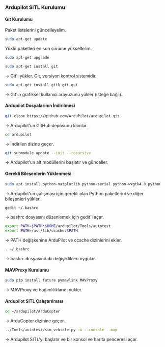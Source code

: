 ### Ardupilot SITL Kurulumu

#### Git Kurulumu

Paket listelerini güncelleyelim.
```bash
sudo apt-get update
```

Yüklü paketleri en son sürüme yükseltelim.
```bash
sudo apt-get upgrade
```

```bash
sudo apt-get install git
```
-> Git'i yükler. Git, versiyon kontrol sistemidir.

```bash
sudo apt-get install gitk git-gui
```
-> Git'in grafiksel kullanıcı arayüzünü yükler (isteğe bağlı).

#### Ardupilot Dosyalarının İndirilmesi

```bash
git clone https://github.com/ArduPilot/ardupilot.git
```
-> Ardupilot'un GitHub deposunu klonlar.

```bash
cd ardupilot
```
-> İndirilen dizine geçer.

```bash
git submodule update --init --recursive
```
-> Ardupilot'un alt modüllerini başlatır ve günceller.

#### Gerekli Bileşenlerin Yüklenmesi

```bash
sudo apt install python-matplotlib python-serial python-wxgtk4.0 python-wxtools python-lxml python-scipy python-opencv ccache gawk python-pip python-pexpect
```
-> Ardupilot'un çalışması için gerekli olan Python paketlerini ve diğer bileşenleri yükler.

```bash
gedit ~/.bashrc
```
-> bashrc dosyasını düzenlemek için gedit'i açar.

```bash
export PATH=$PATH:$HOME/ardupilot/Tools/autotest
export PATH=/usr/lib/ccache:$PATH
```
-> PATH değişkenine ArduPilot ve ccache dizinlerini ekler.

```bash
. ~/.bashrc
```
-> bashrc dosyasındaki değişiklikleri uygular.

#### MAVProxy Kurulumu

```bash
sudo pip install future pymavlink MAVProxy
```
-> MAVProxy ve bağımlılıklarını yükler.

#### Ardupilot SITL Çalıştırılması

```bash
cd ~/ardupilot/ArduCopter
```
-> ArduCopter dizinine geçer.

```bash
../Tools/autotest/sim_vehicle.py -w --console --map
```
-> Ardupilot SITL'yi başlatır ve bir konsol ve harita penceresi açar.